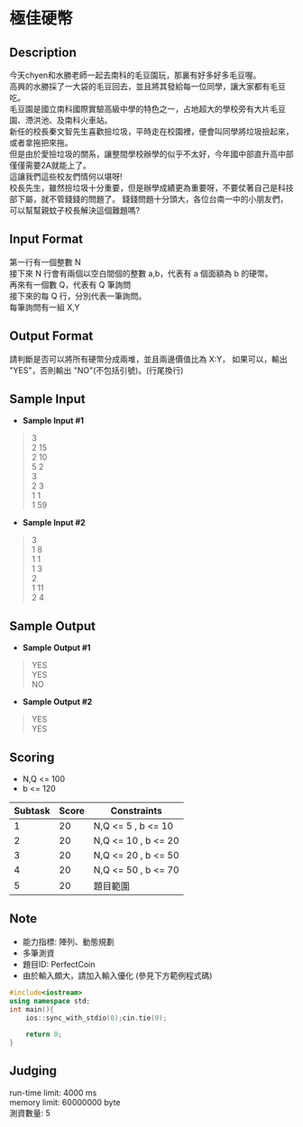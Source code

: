 # 極佳硬幣
## Description
今天chyen和水勝老師一起去南科的毛豆園玩，那裏有好多好多毛豆喔。  
高興的水勝採了一大袋的毛豆回去，並且將其發給每一位同學，讓大家都有毛豆吃。  
毛豆園是國立南科國際實驗高級中學的特色之一，占地超大的學校旁有大片毛豆園、滯洪池、及南科火車站。  
新任的校長秦文智先生喜歡撿垃圾，平時走在校園裡，便會叫同學將垃圾撿起來，或者拿拖把來拖。  
但是由於愛撿垃圾的關系，讓整間學校辦學的似乎不太好，今年國中部直升高中部僅僅需要2A就能上了。  
這讓我們這些校友們情何以堪呀!  
校長先生，雖然撿垃圾十分重要，但是辦學成績更為重要呀，不要仗著自己是科技部下屬，就不管錢錢的問題了。
錢錢問題十分頭大，各位台南一中的小朋友們，可以幫幫親蚊子校長解決這個難題嗎?
## Input  Format
第一行有一個整數 N  
接下來 N 行會有兩個以空白間個的整數 a,b，代表有 a 個面額為 b 的硬幣。  
再來有一個數 Q，代表有 Q 筆詢問  
接下來的每 Q 行，分別代表一筆詢問。  
每筆詢問有一組 X,Y  

## Output Format
請判斷是否可以將所有硬幣分成兩堆，並且兩邊價值比為 X:Y，
如果可以，輸出 "YES"，否則輸出 "NO"(不包括引號)。(行尾換行)  

## Sample Input
  - **Sample Input #1**
  > 3  
  > 2 15  
  > 2 10   
  > 5 2  
  > 3	    
  > 2 3  
  > 1 1  
  > 1 59  
  
  - **Sample Input #2**
  > 3  
  > 1 8  
  > 1 1  
  > 1 3  
  > 2  
  > 1 11  
  > 2 4  


  
## Sample Output
  - **Sample Output #1**
  > YES  
  > YES  
  > NO   
  
  - **Sample Output #2**
  > YES  
  > YES  
  
## Scoring 
  * N,Q <= 100  
  * b <= 120  
  
| Subtask | Score | Constraints 
| ------- | ----- | -----------  
| 1       | 20    |  N,Q <= 5 , b <= 10 
| 2       | 20    |  N,Q <= 10 , b <= 20  
| 3       | 20    |  N,Q <= 20 , b <= 50  
| 4       | 20    |  N,Q <= 50 , b <= 70
| 5       | 20    | 題目範圍 

## Note
  * 能力指標: 陣列、動態規劃
  * 多筆測資
  * 題目ID: PerfectCoin
  * 由於輸入頗大，請加入輸入優化 (參見下方範例程式碼)
```cpp
#include<iostream>
using namespace std;
int main(){
	ios::sync_with_stdio(0);cin.tie(0);
	
	return 0;
}
```

## Judging
run-time limit: 4000 ms  
memory limit: 60000000 byte  
測資數量: 5
